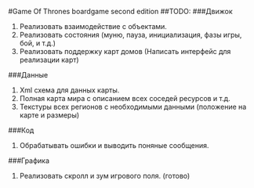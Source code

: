 #Game Of Thrones boardgame second edition
##TODO:
###Движок
1. Реализовать взаимодействие с объектами.
2. Реализовать состояния (муню, пауза, инициализация, фазы игры, бой, и т.д.)
3. Реализовать поддержку карт домов (Написать интерфейс для реализации карт)

###Данные 
1. Xml схема для данных карты.
2. Полная карта мира с описанием всех соседей ресурсов и т.д.
3. Текстуры всех регионов с необходимыми данными (положение на карте и размеры)

###Код
1. Обрабатывать ошибки и выводить поняные сообщения.

###Графика
1. Реализовать скролл и зум игрового поля. (готово)
